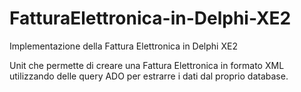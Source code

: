 # FatturaElettronica-in-Delphi-XE2
Implementazione della Fattura Elettronica in Delphi XE2

Unit che permette di creare una Fattura Elettronica in formato XML
utilizzando delle query ADO per estrarre i dati dal proprio database.
